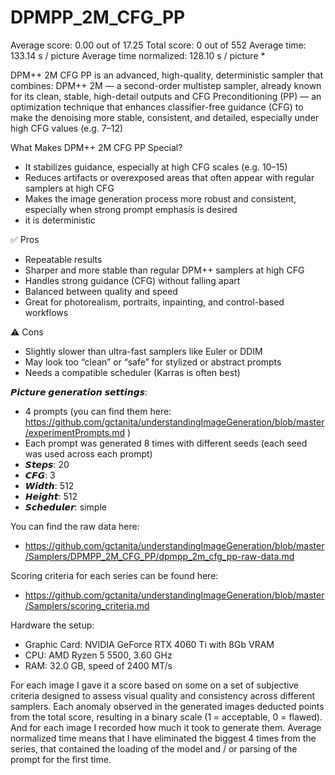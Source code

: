 # DPMPP_2M_CFG_PP

Average score:	0.00	out of 17.25
Total score:	0	out of 552
Average time: 	133.14	s / picture
Average time normalized:	128.10	s / picture *


DPM++ 2M CFG PP is an advanced, high-quality, deterministic sampler that combines: DPM++ 2M — a second-order multistep sampler, already known for its clean, stable, high-detail outputs and CFG Preconditioning (PP) — an optimization technique that enhances classifier-free guidance (CFG) to make the denoising more stable, consistent, and detailed, especially under high CFG values (e.g. 7–12)


What Makes DPM++ 2M CFG PP Special?
- It stabilizes guidance, especially at high CFG scales (e.g. 10–15)
- Reduces artifacts or overexposed areas that often appear with regular samplers at high CFG
- Makes the image generation process more robust and consistent, especially when strong prompt emphasis is desired
- it is deterministic


✅ Pros
- Repeatable results
- Sharper and more stable than regular DPM++ samplers at high CFG
- Handles strong guidance (CFG) without falling apart
- Balanced between quality and speed
- Great for photorealism, portraits, inpainting, and control-based workflows

⚠️ Cons
- Slightly slower than ultra-fast samplers like Euler or DDIM
- May look too “clean” or “safe” for stylized or abstract prompts
- Needs a compatible scheduler (Karras is often best)


𝙋𝙞𝙘𝙩𝙪𝙧𝙚 𝙜𝙚𝙣𝙚𝙧𝙖𝙩𝙞𝙤𝙣 𝙨𝙚𝙩𝙩𝙞𝙣𝙜𝙨:
- 4 prompts (you can find them here: https://github.com/gctanita/understandingImageGeneration/blob/master/experimentPrompts.md )
- Each prompt was generated 8 times with different seeds (each seed was used across each prompt)
- 𝙎𝙩𝙚𝙥𝙨: 20
- 𝘾𝙁𝙂: 3
- 𝙒𝙞𝙙𝙩𝙝: 512
- 𝙃𝙚𝙞𝙜𝙝𝙩: 512
- 𝙎𝙘𝙝𝙚𝙙𝙪𝙡𝙚𝙧: simple


You can find the raw data here: 
- https://github.com/gctanita/understandingImageGeneration/blob/master/Samplers/DPMPP_2M_CFG_PP/dpmpp_2m_cfg_pp-raw-data.md


Scoring criteria for each series can be found here:
- https://github.com/gctanita/understandingImageGeneration/blob/master/Samplers/scoring_criteria.md


Hardware the setup:
- Graphic Card: NVIDIA GeForce RTX 4060 Ti with 8Gb VRAM 
- CPU: AMD Ryzen 5 5500, 3.60 GHz
- RAM: 32.0 GB, speed of 2400 MT/s 


For each image I gave it a score based on some on a set of subjective criteria designed to assess visual quality and consistency across different samplers. Each anomaly observed in the generated images deducted points from the total score, resulting in a binary scale (1 = acceptable, 0 = flawed). And for each image I recorded how much it took to generate them. Average normalized time means that I have eliminated the biggest 4 times from the series, that contained the loading of the model and / or parsing of the prompt for the first time. 